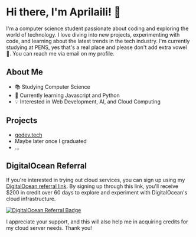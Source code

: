 # Hi there, I'm Aprilaili! 👋

I'm a computer science student passionate about coding and exploring the world of technology. I love diving into new projects, experimenting with code, and learning about the latest trends in the tech industry.  I'm currently studying at PENS, yes that's a real place and please don't add extra vowel 🤣. You can reach me via email on my profile.

## About Me

- 📚 Studying Computer Science
- 🌱 Currently learning Javascript and Python
- 💡 Interested in Web Development, AI, and Cloud Computing

## Projects
- [godev.tech](https://godev.tech)
- Maybe later once I graduated
- ...

## DigitalOcean Referral

If you're interested in trying out cloud services, you can sign up using my [DigitalOcean referral link](https://www.digitalocean.com/?refcode=ce48e553fadf&utm_campaign=Referral_Invite&utm_medium=Referral_Program&utm_source=badge). By signing up through this link, you'll receive $200 in credit over 60 days to explore and experiment with DigitalOcean's cloud infrastructure.

[![DigitalOcean Referral Badge](https://web-platforms.sfo2.digitaloceanspaces.com/WWW/Badge%203.svg)](https://www.digitalocean.com/?refcode=ce48e553fadf&utm_campaign=Referral_Invite&utm_medium=Referral_Program&utm_source=badge)

I appreciate your support, and this will also help me in acquiring credits for my cloud server needs. Thank you!
